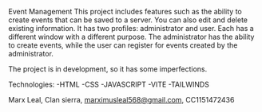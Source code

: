 Event Management
This project includes features such as the ability to create events that can be saved to a server. You can also edit and delete existing information. It has two profiles: administrator and user. Each has a different window with a different purpose. The administrator has the ability to create events, while the user can register for events created by the administrator.

The project is in development, so it has some imperfections.

Technologies:
-HTML
-CSS
-JAVASCRIPT
-VITE
-TAILWINDS

Marx Leal, Clan sierra, marximusleal568@gmail.com, CC1151472436